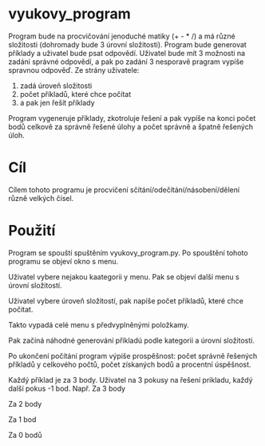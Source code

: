 # vyukovy_program

Program bude na procvičování jenoduché matiky (+ - * /) a má různé složitosti (dohromady bude 3 úrovní složitosti).
Program bude generovat příklady a uživatel bude psat odpovědí. Uživatel bude mít 3 možnosti na zadání správné odpovědí, a pak po zadání 3 nesporavě pragram vypíše spravnou odpověď.
Ze strány uživatele:
1) zadá úroveň složitosti
2) počet příkladů, které chce počítat
3) a pak jen řešít příklady

Program vygeneruje příklady, zkotroluje řešení a pak vypíše na konci počet bodů celkově za správně řešené úlohy a počet správně a špatně řešených úloh.


# Cíl

Cílem tohoto programu je procvičení sčítání/odečítání/násobení/dělení různě velkých čísel.


# Použití

Program se spouští spuštěním vyukovy_program.py. Po spouštění tohoto programu se objeví okno s menu.

Uživatel vybere nejakou kaategorii y menu. Pak se objeví další menu s úrovní složitostí.

Uživatel vybere úroveň složitostí, pak napíše počet příkladů, které chce počitat.

Takto vypadá celé menu s předvyplněnými položkamy.

Pak začíná náhodné generování příkladú podle kategorii a úrovní složitostí.

Po ukončení počítání program výpiše prospěšnost: počet správně řešených příkladů y celkového počtů, počet získaných bodů a procentní úspěšnost.

Každý příklad je za 3 body. Uživatel na 3 pokusy na řešení prikladu, každý další pokus -1 bod. Např. 
Za 3 body

Za 2 body

Za 1 bod

Za 0 bodů
